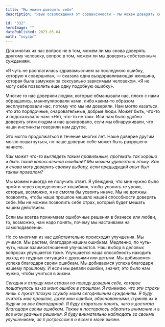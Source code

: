 ```yaml
---
title: "Мы можем доверять себе"
description: "Язык освобождения от созависимости - Мы можем доверять себе"

id: "332"
heroImage: ""
datePublished: 2023-05-04
moth: "noyabr"
---
```


Для многих из нас вопрос не в том, можем ли мы снова доверять другому
человеку, вопрос в том, можем ли мы доверять собственным суждениям.

«Я чуть не расплатилась здравомыслием за последнюю ошибку, которую я
совершила», — сказала одна выздоравливающая женщина, которая была замужем за
сексуально зависимым человеком. «Я не могу себе позволить еще одну подобную
ошибку».

Многие го нас доверяли людям, которые обманывали нас, плохо с нами обращались,
манипулировали нами, либо каким-то образом эксплуатировали нас, потому что мы
им доверяли. Нам могло казаться, что это порядочные, очаровательные, добрые
люди. Может быть, что-то и подсказывало нам: «Нет, что-то не так». Или нам
было удобно доверять этим людям и нас шокировало, если мы обнаруживали, что
наши инстинкты говорили нам другое.

Это могло продолжаться в течение многих лет. Наше доверие другим могло
пошатнуться, но наше доверие себе может быть разрушено начисто.

_Как может что-то выглядеть таким правильным, протекать так хорошо и быть
такой колоссальной ошибкой? Мы можем_ _удивляться этому. Как я снова могу
доверить своему выбору, если предыдущий опыт был таким провалом?_

Мы можем никогда не получить ответ. Я убеждена, что мне нужно было пройти
через определенные «ошибки», чтобы усвоить те уроки, которые, возможно, я не
смогла бы усвоить иначе. Мы не должны позволять, чтобы наше прошлое мешало
нашей способности доверять себе. Мы не можем позволить себе страх, который
будет мешать нашим действиям.

Если мы всегда принимаем ошибочные решения в бизнесе или любви, то, возможно,
нам надо понять, почему мы настаиваем на самоподавлении.

Но со многими из нас действительно происходят улучшения. Мы учимся. Мы растем,
благодаря нашим ошибкам. Медленно, по чуть-чуть, наши взаимоотношения
улучшаются. Наш выбор в деловых вопросах улучшается тоже. Улучшается наша
способность находить выход из трудных ситуаций с друзьями или детьми. Мы
добиваемся успеха благодаря своим ошибкам. Мы добиваемся успеха благодаря
нашему прошлому. И если мы делали ошибки, значит, это было нам нужно, чтобы
учиться в жизни.

_Сегодня_ _я_ _отпущу_ _мои_ _страхи_ _по_ _поводу_ _доверия_ _себе,_
_которое_ _пошатнулось_ _из-за_ _моих_ _ошибок_ _в_ _прошлом._ _Я_ _понимаю,_
_что_ _эти_ _страхи_ _лишь_ _с_ _лужат_ _плохую_ _службу_ _моим_ _сегодняшним_
_суждениям._ _Я_ _буду_ _считать_ _мое_ _прошлое,_ _даже_ _мои_ _ошибки,_
_обоснованными,_ _п_ _риняв_ _их_ _и_ _будучи_ _за_ _все_ _благодарной._ _Я_
_буду_ _стараться_ _понять,_ _чего_ _я_ _достигла_ _благодаря_ _своим_
_ошибкам._ _Также_ _я_ _постараюсь_ _обратить_ _внимание_ _н_ а _все_ _мои_
_удачные_ _решения._ _Я_ _буду_ _внимательно_ _наблюдать_ _за_ _своими_
_улучшениями,_ _за_ _п_ _рогрессом_ _в_ _о_ _всем_ _в_ _моей_ _жизни._
